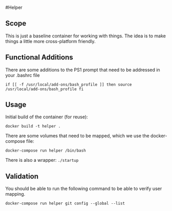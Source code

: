 #Helper

## Scope
This is just a baseline container for working with things.
The idea is to make things a little more cross-platform friendly.

## Functional Additions
There are some additions to the PS1 prompt that need to be addressed in your .bashrc file

`if [[ -f /usr/local/add-ons/bash_profile ]]
then
	source /usr/local/add-ons/bash_profile
fi`

## Usage
Initial build of the container (for reuse):

`docker build -t helper .`

There are some volumes that need to be mapped, which we use the docker-compose file:

`docker-compose run helper /bin/bash`

There is also a wrapper:
`./startup`

## Validation
You should be able to run the following command to be able to verify user mapping.

`docker-compose run helper git config --global --list`